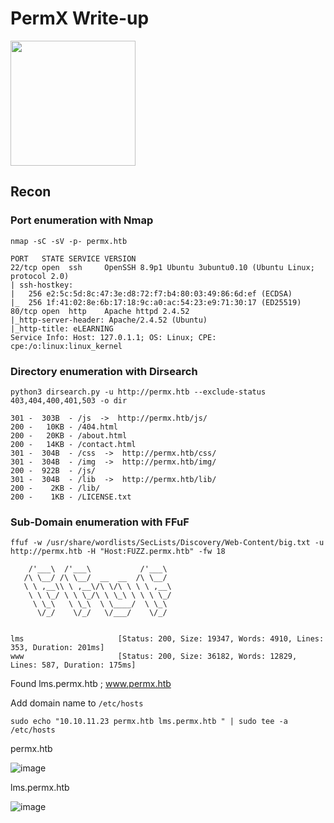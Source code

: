 # PermX Write-up

<img src="https://labs.hackthebox.com/storage/avatars/3ec233f1bf70b096a66f8a452e7cd52f.png" width="200" height="200">

## Recon 

### Port enumeration with Nmap

`nmap -sC -sV -p- permx.htb`

    PORT   STATE SERVICE VERSION
    22/tcp open  ssh     OpenSSH 8.9p1 Ubuntu 3ubuntu0.10 (Ubuntu Linux; protocol 2.0)
    | ssh-hostkey: 
    |   256 e2:5c:5d:8c:47:3e:d8:72:f7:b4:80:03:49:86:6d:ef (ECDSA)
    |_  256 1f:41:02:8e:6b:17:18:9c:a0:ac:54:23:e9:71:30:17 (ED25519)
    80/tcp open  http    Apache httpd 2.4.52
    |_http-server-header: Apache/2.4.52 (Ubuntu)
    |_http-title: eLEARNING
    Service Info: Host: 127.0.1.1; OS: Linux; CPE: cpe:/o:linux:linux_kernel

### Directory enumeration with Dirsearch

`python3 dirsearch.py -u http://permx.htb --exclude-status 403,404,400,401,503 -o dir`

    301 -  303B  - /js  ->  http://permx.htb/js/                     
    200 -   10KB - /404.html                                         
    200 -   20KB - /about.html                                       
    200 -   14KB - /contact.html                                     
    301 -  304B  - /css  ->  http://permx.htb/css/                   
    301 -  304B  - /img  ->  http://permx.htb/img/                   
    200 -  922B  - /js/                                              
    301 -  304B  - /lib  ->  http://permx.htb/lib/                   
    200 -    2KB - /lib/                                             
    200 -    1KB - /LICENSE.txt    

### Sub-Domain enumeration with FFuF

`ffuf -w /usr/share/wordlists/SecLists/Discovery/Web-Content/big.txt -u http://permx.htb -H "Host:FUZZ.permx.htb" -fw 18`

    
        /'___\  /'___\           /'___\       
       /\ \__/ /\ \__/  __  __  /\ \__/       
       \ \ ,__\\ \ ,__\/\ \/\ \ \ \ ,__\      
        \ \ \_/ \ \ \_/\ \ \_\ \ \ \ \_/      
         \ \_\   \ \_\  \ \____/  \ \_\       
          \/_/    \/_/   \/___/    \/_/       


    lms                     [Status: 200, Size: 19347, Words: 4910, Lines: 353, Duration: 201ms]
    www                     [Status: 200, Size: 36182, Words: 12829, Lines: 587, Duration: 175ms]

Found lms.permx.htb ; www.permx.htb

Add domain name to `/etc/hosts`

    sudo echo "10.10.11.23 permx.htb lms.permx.htb " | sudo tee -a /etc/hosts

permx.htb

![image](https://github.com/user-attachments/assets/923a8e70-e12c-408a-99ec-5fbf8ab977ec)

lms.permx.htb

![image](https://github.com/user-attachments/assets/4b4d61d7-0ccb-46c8-a590-b0a31a2bc4c8)


